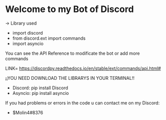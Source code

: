 # Welcome to my Bot of Discord


-> Library used

* import discord
* from discord.ext import commands
* import asyncio


You can see the API Reference to modificate the bot or add more commands

LINK= https://discordpy.readthedocs.io/en/stable/ext/commands/api.html#


¡¡YOU NEED DOWNLOAD THE LIBRARYS IN YOUR TERMINAL!!

- Discord:  pip install Discord
- Asyncio: pip install asyncio

If you had problems or errors in the code u can contact me on my Discord:
 - $Molin4#8376

